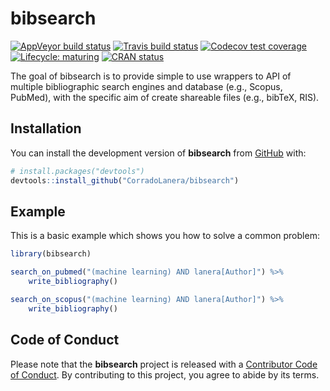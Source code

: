 
<!-- README.md is generated from README.Rmd. Please edit that file -->

# bibsearch

<!-- badges: start -->

[![AppVeyor build
status](https://ci.appveyor.com/api/projects/status/github/CorradoLanera/bibsearch?branch=master&svg=true)](https://ci.appveyor.com/project/CorradoLanera/bibsearch)
[![Travis build
status](https://travis-ci.org/CorradoLanera/bibsearch.svg?branch=master)](https://travis-ci.org/CorradoLanera/bibsearch)
[![Codecov test
coverage](https://codecov.io/gh/CorradoLanera/bibsearch/branch/master/graph/badge.svg)](https://codecov.io/gh/CorradoLanera/bibsearch?branch=master)
[![Lifecycle:
maturing](https://img.shields.io/badge/lifecycle-maturing-blue.svg)](https://www.tidyverse.org/lifecycle/#maturing)
[![CRAN
status](https://www.r-pkg.org/badges/version/bibsearch)](https://CRAN.R-project.org/package=bibsearch)
<!-- badges: end -->

The goal of bibsearch is to provide simple to use wrappers to API of
multiple bibliographic search engines and database (e.g., Scopus,
PubMed), with the specific aim of create shareable files (e.g., bibTeX,
RIS).

## Installation

You can install the development version of **bibsearch** from
[GitHub](https://github.com) with:

``` r
# install.packages("devtools")
devtools::install_github("CorradoLanera/bibsearch")
```

## Example

This is a basic example which shows you how to solve a common problem:

``` r
library(bibsearch)

search_on_pubmed("(machine learning) AND lanera[Author]") %>% 
    write_bibliography()

search_on_scopus("(machine learning) AND lanera[Author]") %>% 
    write_bibliography()
```

## Code of Conduct

Please note that the **bibsearch** project is released with a
[Contributor Code of Conduct](.github/CODE_OF_CONDUCT.md). By
contributing to this project, you agree to abide by its terms.
